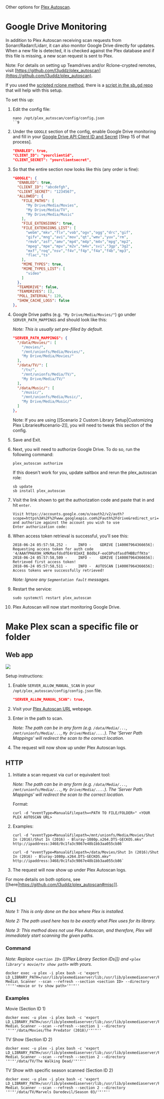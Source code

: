 Other options for [Plex Autoscan](https://github.com/l3uddz/plex_autoscan).

# Google Drive Monitoring

In addition to Plex Autoscan receiving scan requests from Sonarr/Radarr/Lidarr, it can also monitor Google Drive directly for updates. When a new file is detected, it is checked against the Plex database and if this file is missing, a new scan request is sent to Plex.

Note: For details on setting up Teamdrives and/or Rclone-crypted remotes, visit [https://github.com/l3uddz/plex_autoscan](https://github.com/l3uddz/plex_autoscan).

If you used the [scripted rclone method](rclone-manual.md), there is a [script in the sb_gd repo](plex-autoscan-config.md) that will help with this setup.

To set this up:

1.  Edit the config file:

    ```shell
    nano /opt/plex_autoscan/config/config.json
    ``9

2.  Under the `GOOGLE` section of the config, enable Google Drive monitoring and fill in your [Google Drive API Client ID and Secret](google-project-setup.md) [Step 15 of that process].

    ```json
    "ENABLED": true,
    "CLIENT_ID": "yourclientid",
    "CLIENT_SECRET": "yourclientsecret",
    ```

3.  So that the entire section now looks like this (any order is fine):

    ```json
    "GOOGLE": {
      "ENABLED": true,
      "CLIENT_ID": "abcdefgh",
      "CLIENT_SECRET": "1234567",
      "ALLOWED": {
        "FILE_PATHS": [
          "My Drive/Media/Movies",
          "My Drive/Media/TV",
          "My Drive/Media/Music"
        ],
        "FILE_EXTENSIONS": true,
        "FILE_EXTENSIONS_LIST": [
          "webm","mkv","flv","vob","ogv","ogg","drc","gif",
          "gifv","mng","avi","mov","qt","wmv","yuv","rm",
          "rmvb","asf","amv","mp4","m4p","m4v","mpg","mp2",
          "mpeg","mpe","mpv","m2v","m4v","svi","3gp","3g2",
          "mxf","roq","nsv","f4v","f4p","f4a","f4b","mp3",
          "flac","ts"
        ],
        "MIME_TYPES": true,
        "MIME_TYPES_LIST": [
          "video"
        ]
      },
      "TEAMDRIVE": false,
      "TEAMDRIVES": [],
      "POLL_INTERVAL": 120,
      "SHOW_CACHE_LOGS": false
    },
    ```

4.  Google Drive paths (e.g. `"My Drive/Media/Movies/"`) go under `SERVER_PATH_MAPPINGS` and should look like this:

    _Note: This is usually set pre-filled by default._

      ```json
      "SERVER_PATH_MAPPINGS": {
        "/data/Movies/": [
          "/movies/",
          "/mnt/unionfs/Media/Movies/",
          "My Drive/Media/Movies/"
        ],
        "/data/TV/": [
          "/tv/",
          "/mnt/unionfs/Media/TV/",
          "My Drive/Media/TV/"
        ],
        "/data/Music/": [
          "/music/",
          "/mnt/unionfs/Media/Music/",
          "My Drive/Media/Music/"
        ]
      },
      ```

      Note: If you are using [[Scenario 2 Custom Library Setup|Customizing Plex Libraries#scenario-2]], you will need to tweak this section of the config.


5.  Save and Exit.

6.  Next, you will need to authorize Google Drive. To do so, run the following command:

    ```shell
    plex_autoscan authorize
    ```

    If this doesn't work for you, update saltbox and rerun the plex_autoscan role:

    ```shell
    sb update
    sb install plex_autoscan
    ```

7.  Visit the link shown to get the authorization code and paste that in and hit `enter`.

    ```
    Visit https://accounts.google.com/o/oauth2/v2/auth?scope=https%3A%2F%2Fwww.googleapis.com%2Fauth%2Fdrive&redirect_uri=urn%3Aietf%3Awg%3Aoauth%3A2.0%3Aoob&response_type=code&client_id=&access_type=offline and authorize against the account you wish to use
    Enter authorization code:
    ```

8.  When access token retrieval is successful, you'll see this:

    ```
    2018-06-24 05:57:58,252 -     INFO -    GDRIVE [140007964366656]: Requesting access token for auth code '4/AAAfPHmX9H_kMkMasfdsdfE4r8ImXI_BddbLF-eoCOPsdfasdfHBBzffKto'
    2018-06-24 05:57:58,509 -     INFO -    GDRIVE [140007964366656]: Retrieved first access token!
    2018-06-24 05:57:58,511 -     INFO -  AUTOSCAN [140007964366656]: Access tokens were successfully retrieved!
    ```

    _Note: Ignore any `Segmentation fault` messages._

9.  Restart the service:

    ```shell
    sudo systemctl restart plex_autoscan
    ```


10.  Plex Autoscan will now start monitoring Google Drive.


# Make Plex scan a specific file or folder

## Web app

![](https://i.imgur.com/KTrbShI.png)


Setup instructions:

1.  Enable `SERVER_ALLOW_MANUAL_SCAN` in your `/opt/plex_autoscan/config/config.json` file.

    ```json
    "SERVER_ALLOW_MANUAL_SCAN": true,
    ```

2.  Visit your [Plex Autoscan URL](plex-autoscan-extras.md#obtaining-the-plex-autoscan-url) webpage.

3.  Enter in the path to scan.

    _Note: The path can be in any form (e.g. `/data/Media/...`, `/mnt/unionfs/Media/...`, `My Drive/Media/....`). The 'Server Path Mappings' will redirect the scan to the correct location._

4.  The request will now show up under Plex Autoscan logs.

## HTTP

1.  Initiate a scan request via curl or equivalent tool:

    _Note: The path can be in any form (e.g. `/data/Media/...`, `/mnt/unionfs/Media/...`, `My Drive/Media/....`). The 'Server Path Mappings' will redirect the scan to the correct location._

    Format:
    ```
    curl -d "eventType=Manual&filepath=<PATH TO FILE/FOLDER>" <YOUR PLEX AUTOSCAN URL>
    ```

2.  Examples:

    ```shell
    curl -d "eventType=Manual&filepath=/mnt/unionfs/Media/Movies/Shut In (2016)/Shut In (2016) - Bluray-1080p.x264.DTS-GECKOS.mkv" http://ipaddress:3468/0c1fa3c9867e48b1bb3aa055cb86`
    ```

    ```shell
    curl -d "eventType=Manual&filepath=/data/Movies/Shut In (2016)/Shut In (2016) - Bluray-1080p.x264.DTS-GECKOS.mkv" http://ipaddress:3468/0c1fa3c9867e48b1bb3aa055cb86`
    ```

3.  The request will now show up under Plex Autoscan logs.

For more details on both options, see [[here|https://github.com/l3uddz/plex_autoscan#misc]].


## CLI

_Note 1: This is only done on the box where Plex is installed._

_Note 2: The path used here has to be exactly what Plex uses for its library._

_Note 3: This method does not use Plex Autoscan, and therefore, Plex will immediately start scanning the given paths._


### Command

_Note: Replace `<section ID>` ([[Plex Library Section IDs]]) and `<plex library's movie/tv show path>` with yours._

```shell
docker exec -u plex -i plex bash -c 'export LD_LIBRARY_PATH=/usr/lib/plexmediaserver/lib;/usr/lib/plexmediaserver/Plex\ Media\ Scanner --scan --refresh --section <section ID> --directory '"'"'<movie or tv show path>'"'"''
```

### Examples

Movie (Section ID 1)

```shell
docker exec -u plex -i plex bash -c 'export LD_LIBRARY_PATH=/usr/lib/plexmediaserver/lib;/usr/lib/plexmediaserver/Plex\ Media\ Scanner --scan --refresh --section 1 --directory '"'"'/data/Movies/The Predator (2018)/'"'"''
```

TV Show (Section ID 2)

```shell
docker exec -u plex -i plex bash -c 'export LD_LIBRARY_PATH=/usr/lib/plexmediaserver/lib;/usr/lib/plexmediaserver/Plex\ Media\ Scanner --scan --refresh --section 2 --directory '"'"'/data/TV/The Walking Dead/'"'"''
```

TV Show with specific season scanned (Section ID 2)

```shell
docker exec -u plex -i plex bash -c 'export LD_LIBRARY_PATH=/usr/lib/plexmediaserver/lib;/usr/lib/plexmediaserver/Plex\ Media\ Scanner --scan --refresh --section 2 --directory '"'"'/data/TV/Marvels Daredevil/Season 03/'"'"''
```
